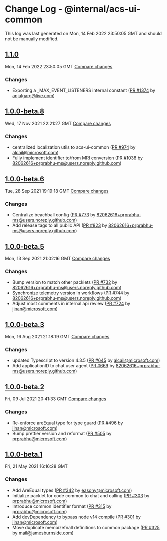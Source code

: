 # Change Log - @internal/acs-ui-common

This log was last generated on Mon, 14 Feb 2022 23:50:05 GMT and should not be manually modified.

<!-- Start content -->

## [1.1.0](https://github.com/azure/communication-ui-library/tree/@internal/acs-ui-common_v1.1.0)

Mon, 14 Feb 2022 23:50:05 GMT 
[Compare changes](https://github.com/azure/communication-ui-library/compare/@internal/acs-ui-common_v1.0.1...@internal/acs-ui-common_v1.1.0)

### Changes

- Exporting a _MAX_EVENT_LISTENERS internal constant ([PR #1374](https://github.com/azure/communication-ui-library/pull/1374) by anjulgarg@live.com)

## [1.0.0-beta.8](https://github.com/azure/communication-ui-library/tree/@internal/acs-ui-common_v1.0.0-beta.8)

Wed, 17 Nov 2021 22:21:27 GMT 
[Compare changes](https://github.com/azure/communication-ui-library/compare/@internal/acs-ui-common_v1.0.0-beta.7..@internal/acs-ui-common_v1.0.0-beta.8)

### Changes

- centralized localization utils to acs-ui-common ([PR #974](https://github.com/azure/communication-ui-library/pull/974) by alcail@microsoft.com)
- Fully implement identifier to/from MRI conversion ([PR #1038](https://github.com/azure/communication-ui-library/pull/1038) by 82062616+prprabhu-ms@users.noreply.github.com)

## [1.0.0-beta.6](https://github.com/azure/communication-ui-library/tree/@internal/acs-ui-common_v1.0.0-beta.6)

Tue, 28 Sep 2021 19:19:18 GMT 
[Compare changes](https://github.com/azure/communication-ui-library/compare/@internal/acs-ui-common_v1.0.0-beta.5..@internal/acs-ui-common_v1.0.0-beta.6)

### Changes

- Centralize beachball config ([PR #773](https://github.com/azure/communication-ui-library/pull/773) by 82062616+prprabhu-ms@users.noreply.github.com)
- Add release tags to all public API ([PR #823](https://github.com/azure/communication-ui-library/pull/823) by 82062616+prprabhu-ms@users.noreply.github.com)

## [1.0.0-beta.5](https://github.com/azure/communication-ui-library/tree/@internal/acs-ui-common_v1.0.0-beta.5)

Mon, 13 Sep 2021 21:02:16 GMT 
[Compare changes](https://github.com/azure/communication-ui-library/compare/@internal/acs-ui-common_v1.0.0-beta.3..@internal/acs-ui-common_v1.0.0-beta.5)

### Changes

- Bump version to match other packlets ([PR #732](https://github.com/azure/communication-ui-library/pull/732) by 82062616+prprabhu-ms@users.noreply.github.com)
- Synchronize telemetry version in workflows ([PR #744](https://github.com/azure/communication-ui-library/pull/744) by 82062616+prprabhu-ms@users.noreply.github.com)
- Adjust most comments in internal api review ([PR #724](https://github.com/azure/communication-ui-library/pull/724) by jinan@microsoft.com)

## [1.0.0-beta.3](https://github.com/azure/communication-ui-library/tree/@internal/acs-ui-common_v1.0.0-beta.3)

Mon, 16 Aug 2021 21:18:19 GMT 
[Compare changes](https://github.com/azure/communication-ui-library/compare/@internal/acs-ui-common_v1.0.0-beta.2..@internal/acs-ui-common_v1.0.0-beta.3)

### Changes

- updated Typescript to version 4.3.5 ([PR #645](https://github.com/azure/communication-ui-library/pull/645) by alcail@microsoft.com)
- Add applicationID to chat user agent ([PR #669](https://github.com/azure/communication-ui-library/pull/669) by 82062616+prprabhu-ms@users.noreply.github.com)

## [1.0.0-beta.2](https://github.com/azure/communication-ui-library/tree/acs-ui-common_v1.0.0-beta.2)

Fri, 09 Jul 2021 20:41:33 GMT 
[Compare changes](https://github.com/azure/communication-ui-library/compare/acs-ui-common_v1.0.0-beta.1..acs-ui-common_v1.0.0-beta.2)

### Changes

- Re-enforce areEqual type for type guard ([PR #496](https://github.com/azure/communication-ui-library/pull/496) by jinan@microsoft.com)
- Bump prettier version and reformat ([PR #505](https://github.com/azure/communication-ui-library/pull/505) by prprabhu@microsoft.com)

## [1.0.0-beta.1](https://github.com/azure/communication-ui-library/tree/acs-ui-common_v1.0.0-beta.1)

Fri, 21 May 2021 16:16:28 GMT

### Changes

- Add AreEqual types ([PR #342](https://github.com/azure/communication-ui-library/pull/342) by easony@microsoft.com)
- Initialize packlet for code common to chat and calling ([PR #303](https://github.com/azure/communication-ui-library/pull/303) by prprabhu@microsoft.com)
- Introduce common identifier format ([PR #315](https://github.com/azure/communication-ui-library/pull/315) by prprabhu@microsoft.com)
- Add devDependency to bypass node v14 compile ([PR #301](https://github.com/azure/communication-ui-library/pull/301) by jinan@microsoft.com)
- Move duplicate memoizefnall definitions to common package ([PR #325](https://github.com/azure/communication-ui-library/pull/325) by mail@jamesburnside.com)
